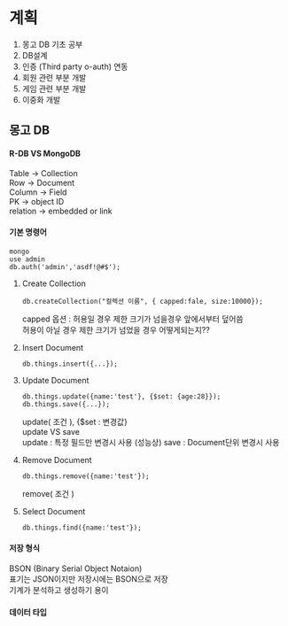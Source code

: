 # 계획

1. 몽고 DB 기초 공부
2. DB설계
3. 인증 (Third party o-auth) 연동
4. 회원 관련 부분 개발
5. 게임 관련 부분 개발
6. 이중화 개발

## 몽고 DB

#### R-DB VS MongoDB
Table -> Collection\
Row -> Document\
Column -> Field\
PK -> object ID\
relation -> embedded or link

#### 기본 명령어

``` shell
mongo
use admin
db.auth('admin','asdf!@#$');
```

1. Create Collection
    ```shell
    db.createCollection("컬렉션 이름", { capped:fale, size:10000});
    ```
    capped 옵션 : 허용일 경우 제한 크기가 넘을경우 앞에서부터 덮어씀\
    허용이 아닐 경우 제한 크기가 넘었을 경우 어떻게되는지??

2. Insert Document
    ```shell
    db.things.insert({...});
    ```
   
3. Update Document
    ```shell
    db.things.update({name:'test'}, {$set: {age:28}});
    db.things.save({...});
    ```
    update( 조건 ), {$set : 변경값}\
    update VS save\
    update : 특정 필드만 변경시 사용 (성능상)
    save : Document단위 변경시 사용
    
4. Remove Document
    ```shell
    db.things.remove({name:'test'});
    ```
    remove( 조건 )

5. Select Document
    ```shell
    db.things.find({name:'test'});
    ```



#### 저장 형식
BSON (Binary Serial Object Notaion)\
표기는 JSON이지만 저장시에는 BSON으로 저장\
기계가 분석하고 생성하기 용이

#### 데이터 타입

